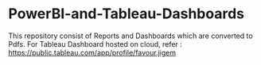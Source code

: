 # PowerBI-and-Tableau-Dashboards

This repository consist of Reports and Dashboards which are converted to Pdfs. For Tableau Dashboard hosted on cloud, refer : https://public.tableau.com/app/profile/favour.jigem 
